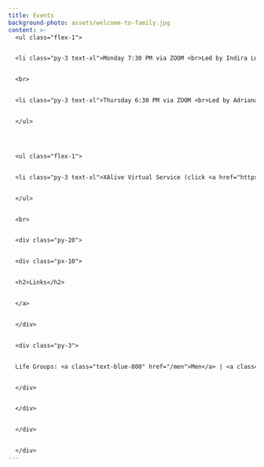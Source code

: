```yaml
---
title: Events
background-photo: assets/welcome-to-family.jpg
content: >-
  <ul class="flex-1">


  <li class="py-3 text-xl">Monday 7:30 PM via ZOOM <br>Led by Indira Lujano and Mackenzie Harris</li>


  <br>


  <li class="py-3 text-xl">Thursday 6:30 PM via ZOOM <br>Led by Adriana Jimenez-Guzman and Madelyn Smith</li>


  </ul>




  <ul class="flex-1">


  <li class="py-3 text-xl">XAlive Virtual Service (click <a href="https://www.youtube.com/watch?v=waih_sqiKL4">HERE</a> to join!) on Wednesdays @ 7:30 PM <br>Following the message, a Zoom link will be in the chat for the after-service discussion and hang out with other Chi Alphans!<br> <br>If it asks for a password, send us a message via our <a href="/">GET CONNECTED</a> form! </li>


  </ul>


  <br>


  <div class="py-20">


  <div class="px-10">


  <h2>Links</h2>


  </a>


  </div>


  <div class="py-3">


  Life Groups: <a class="text-blue-800" href="/men">Men</a> | <a class="text-blue-800" href="/women">Women</a>


  </div>


  </div>


  </div>


  </div>
---
```

